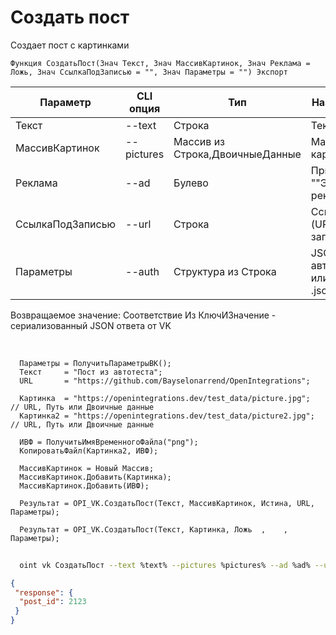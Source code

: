 ﻿---
sidebar_position: 1
---

# Создать пост
 Создает пост с картинками



`Функция СоздатьПост(Знач Текст, Знач МассивКартинок, Знач Реклама = Ложь, Знач СсылкаПодЗаписью = "", Знач Параметры = "") Экспорт`

  | Параметр | CLI опция | Тип | Назначение |
  |-|-|-|-|
  | Текст | --text | Строка | Текст поста |
  | МассивКартинок | --pictures | Массив из Строка,ДвоичныеДанные | Массив картинок |
  | Реклама | --ad | Булево | Признак ""Это реклама"" |
  | СсылкаПодЗаписью | --url | Строка | Ссылка (URL) под записью |
  | Параметры | --auth | Структура из Строка | JSON авторизации или путь к .json |

  
  Возвращаемое значение:   Соответствие Из КлючИЗначение - сериализованный JSON ответа от VK

<br/>




```bsl title="Пример кода"
  Параметры = ПолучитьПараметрыВК();
  Текст     = "Пост из автотеста";
  URL       = "https://github.com/Bayselonarrend/OpenIntegrations";
  
  Картинка  = "https://openintegrations.dev/test_data/picture.jpg";  // URL, Путь или Двоичные данные
  Картинка2 = "https://openintegrations.dev/test_data/picture2.jpg"; // URL, Путь или Двоичные данные
  
  ИВФ = ПолучитьИмяВременногоФайла("png");
  КопироватьФайл(Картинка2, ИВФ);
  
  МассивКартинок = Новый Массив;
  МассивКартинок.Добавить(Картинка);
  МассивКартинок.Добавить(ИВФ);
  
  Результат = OPI_VK.СоздатьПост(Текст, МассивКартинок, Истина, URL, Параметры);
  
  Результат = OPI_VK.СоздатьПост(Текст, Картинка, Ложь  ,    , Параметры);
```
	


```sh title="Пример команды CLI"
    
  oint vk СоздатьПост --text %text% --pictures %pictures% --ad %ad% --url %url% --auth %auth%

```

```json title="Результат"
{
 "response": {
  "post_id": 2123
 }
}
```
